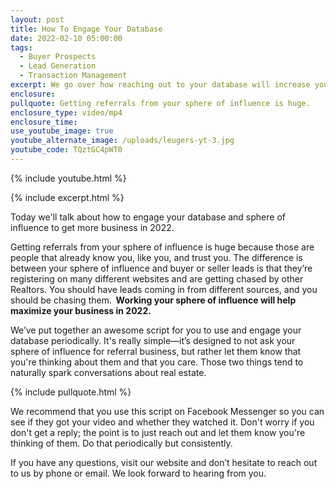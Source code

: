 ```yaml
---
layout: post
title: How To Engage Your Database
date: 2022-02-10 05:00:00
tags:
  - Buyer Prospects
  - Lead Generation
  - Transaction Management
excerpt: We go over how reaching out to your database will increase your business.
enclosure:
pullquote: Getting referrals from your sphere of influence is huge.
enclosure_type: video/mp4
enclosure_time:
use_youtube_image: true
youtube_alternate_image: /uploads/leugers-yt-3.jpg
youtube_code: TQztGC4pWT0
---
```

{% include youtube.html %}

{% include excerpt.html %}

Today we'll talk about how to engage your database and sphere of influence to get more business in 2022.

Getting referrals from your sphere of influence is huge because those are people that already know you, like you, and trust you. The difference is between your sphere of influence and buyer or seller leads is that they’re registering on many different websites and are getting chased by other Realtors. You should have leads coming in from different sources, and you should be chasing them.**&nbsp; Working your sphere of influence will help maximize your business in 2022.**

We’ve put together an awesome script for you to use and engage your database periodically. It's really simple—it’s designed to not ask your sphere of influence for referral business, but rather let them know that you're thinking about them and that you care. Those two things tend to naturally spark conversations about real estate.&nbsp;

{% include pullquote.html %}

We recommend that you use this script on Facebook Messenger so you can see if they got your video and whether they watched it. Don't worry if you don't get a reply; the point is to just reach out and let them know you're thinking of them. Do that periodically but consistently.

If you have any questions, visit our website and don’t hesitate to reach out to us by phone or email. We look forward to hearing from you.
